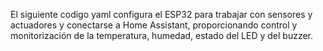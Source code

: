 El siguiente codigo yaml configura el ESP32 para trabajar con sensores y actuadores y conectarse a Home Assistant, proporcionando control y monitorización de la temperatura, humedad, estado del LED y del buzzer.

